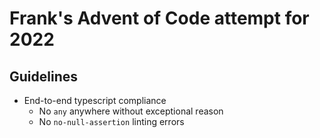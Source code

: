 # Frank's Advent of Code attempt for 2022

## Guidelines

* End-to-end typescript compliance
  * No `any` anywhere without exceptional reason
  * No `no-null-assertion` linting errors
  